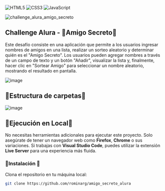 ![HTML5](https://img.shields.io/badge/HTML5-Frontend-orange)
![CSS3](https://img.shields.io/badge/CSS3-Frontend-blue)
![JavaScript](https://img.shields.io/badge/JavaScript-Fullstack-yellow)

![challenge_alura_amigo_secreto](https://github.com/user-attachments/assets/c03ffa2e-90b3-4923-9f74-111adc9ceb65)


## Challenge Alura - 🙈Amigo Secreto🙈

Este desafío consiste en una aplicación que permite a los usuarios ingresar nombres de amigos en una lista, realizar un sorteo aleatorio y determinar quién es el "Amigo Secreto". Los usuarios pueden agregar nombres a través de un campo de texto y un botón "Añadir", visualizar la lista y, finalmente, hacer clic en "Sortear Amigo" para seleccionar un nombre aleatorio, mostrando el resultado en pantalla.

![image](https://github.com/user-attachments/assets/f7171233-8144-48b6-a56e-90304b376d14)

## 📂Estructura de carpetas📂
![image](https://github.com/user-attachments/assets/5a26226e-17a6-4e4b-a548-3389280032ff)


## 🚀Ejecución en Local🚀   

No necesitas herramientas adicionales para ejecutar este proyecto. Solo asegúrate de tener un navegador web como **Firefox**, **Chrome** o sus variaciones. 
Si trabajas con **Visual Studio Code**, puedes utilizar la extensión **Live Server** para una experiencia más fluida.  

### 🔧Instalación 🔧  
Clona el repositorio en tu máquina local:  

```bash
git clone https://github.com/rominarg/amigo_secreto_alura

